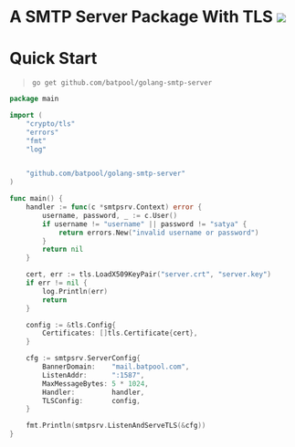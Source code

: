 A SMTP Server Package With TLS [![](https://img.shields.io/badge/godoc-reference-5272B4.svg?style=flat-square)](https://github.com/batpool/golang-smtp-server)
=============================

Quick Start
===========
> `go get github.com/batpool/golang-smtp-server`

```go
package main

import (
	"crypto/tls"
	"errors"
	"fmt"
	"log"


	"github.com/batpool/golang-smtp-server"
)

func main() {
	handler := func(c *smtpsrv.Context) error {
		username, password, _ := c.User()
		if username != "username" || password != "satya" {
			return errors.New("invalid username or password")
		}
		return nil
	}

	cert, err := tls.LoadX509KeyPair("server.crt", "server.key")
	if err != nil {
		log.Println(err)
		return
	}

	config := &tls.Config{
		Certificates: []tls.Certificate{cert},
	}

	cfg := smtpsrv.ServerConfig{
		BannerDomain:    "mail.batpool.com",
		ListenAddr:      ":1587",
		MaxMessageBytes: 5 * 1024,
		Handler:         handler,
		TLSConfig:       config,
	}

	fmt.Println(smtpsrv.ListenAndServeTLS(&cfg))
}

```
